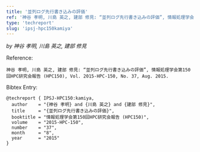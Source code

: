```yaml
---
title: '並列ログ先行書き込みの評価'
ref: '神谷 孝明, 川島 英之, 建部 修見: “並列ログ先行書き込みの評価”, 情報処理学会第150回HPC研究会報告 (HPC150), Vol. 2015-HPC-150, No. 37, Aug. 2015.'
type: 'techreport'
slug: 'ipsj-hpc150kamiya'
---
```


*by 神谷 孝明, 川島 英之, 建部 修見*

Reference:
```
神谷 孝明, 川島 英之, 建部 修見: “並列ログ先行書き込みの評価”, 情報処理学会第150回HPC研究会報告 (HPC150), Vol. 2015-HPC-150, No. 37, Aug. 2015.
```

Bibtex Entry:
```
@techreport { IPSJ-HPC150:kamiya,
  author    = "{神谷 孝明} and {川島 英之} and {建部 修見}",
  title     = "{並列ログ先行書き込みの評価}",
  booktitle = "情報処理学会第150回HPC研究会報告 (HPC150)",
  volume    = "2015-HPC-150",
  number    = "37",
  month     = "8",
  year      = "2015"
}
```
